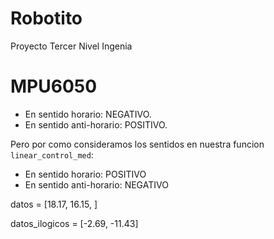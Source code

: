 # Robotito
Proyecto Tercer Nivel Ingenia

# MPU6050
- En sentido horario: NEGATIVO.
- En sentido anti-horario: POSITIVO.

Pero por como consideramos los sentidos en nuestra funcion `linear_control_med`:
- En sentido horario: POSITIVO
- En sentido anti-horario: NEGATIVO

datos = [18.17, 16.15, ]

datos_ilogicos = [-2.69, -11.43]